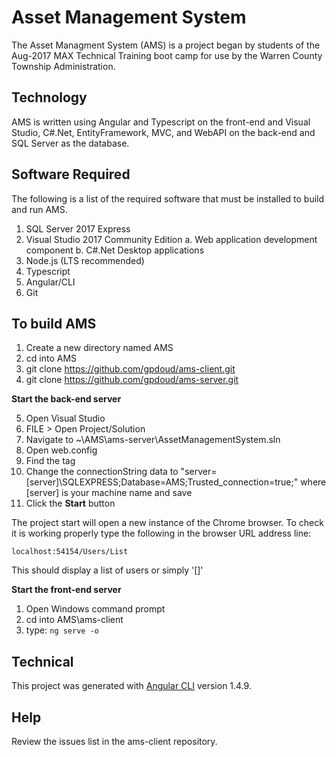 # Asset Management System

The Asset Managment System (AMS) is a project began by students of the Aug-2017 MAX Technical Training boot camp for use by the Warren County Township Administration.

## Technology

AMS is written using Angular and Typescript on the front-end and Visual Studio, C#.Net, EntityFramework, MVC, and WebAPI on the back-end and SQL Server as the database.

## Software Required

The following is a list of the required software that must be installed to build and run AMS.

1. SQL Server 2017 Express
2. Visual Studio 2017 Community Edition
    a. Web application development component
    b. C#.Net Desktop applications
3. Node.js (LTS recommended)
4. Typescript
5. Angular/CLI
6. Git

## To build AMS

1. Create a new directory named AMS
2. cd into AMS
3. git clone https://github.com/gpdoud/ams-client.git
4. git clone https://github.com/gpdoud/ams-server.git

**Start the back-end server**

5. Open Visual Studio
6. FILE > Open Project/Solution
7. Navigate to ~\AMS\ams-server\AssetManagementSystem.sln
8. Open web.config
9. Find the <connectionStrings> tag
10. Change the connectionString data to "server=[server]\SQLEXPRESS;Database=AMS;Trusted_connection=true;" where [server] is your machine name and save
11. Click the **Start** button

The project start will open a new instance of the Chrome browser. To check it is working properly type the following in the browser URL address line:

```localhost:54154/Users/List```

This should display a list of users or simply '[]'

**Start the front-end server**

1. Open Windows command prompt
2. cd into AMS\ams-client
3. type: `ng serve -o`

## Technical

This project was generated with [Angular CLI](https://github.com/angular/angular-cli) version 1.4.9.

## Help

Review the issues list in the ams-client repository.